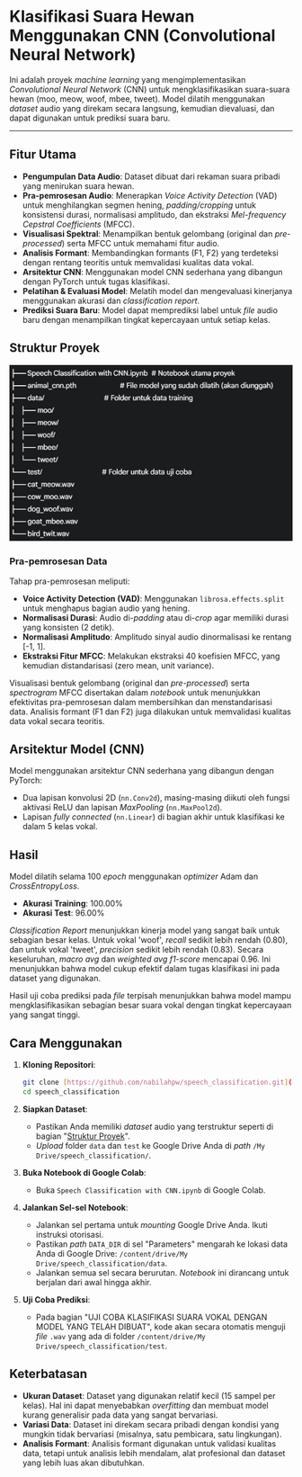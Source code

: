 # Klasifikasi Suara Hewan Menggunakan CNN (Convolutional Neural Network)

Ini adalah proyek *machine learning* yang mengimplementasikan *Convolutional Neural Network* (CNN) untuk mengklasifikasikan suara-suara hewan (moo, meow, woof, mbee, tweet). Model dilatih menggunakan *dataset* audio yang direkam secara langsung, kemudian dievaluasi, dan dapat digunakan untuk prediksi suara baru.

---

## Fitur Utama

* **Pengumpulan Data Audio**: Dataset dibuat dari rekaman suara pribadi yang menirukan suara hewan.
* **Pra-pemrosesan Audio**: Menerapkan *Voice Activity Detection* (VAD) untuk menghilangkan segmen hening, *padding/cropping* untuk konsistensi durasi, normalisasi amplitudo, dan ekstraksi *Mel-frequency Cepstral Coefficients* (MFCC).
* **Visualisasi Spektral**: Menampilkan bentuk gelombang (original dan *pre-processed*) serta MFCC untuk memahami fitur audio.
* **Analisis Formant**: Membandingkan formants (F1, F2) yang terdeteksi dengan rentang teoritis untuk memvalidasi kualitas data vokal.
* **Arsitektur CNN**: Menggunakan model CNN sederhana yang dibangun dengan PyTorch untuk tugas klasifikasi.
* **Pelatihan & Evaluasi Model**: Melatih model dan mengevaluasi kinerjanya menggunakan akurasi dan *classification report*.
* **Prediksi Suara Baru**: Model dapat memprediksi label untuk *file* audio baru dengan menampilkan tingkat kepercayaan untuk setiap kelas.

## Struktur Proyek
![strukturt proyek](strukturfolder.JPG)



### Pra-pemrosesan Data

Tahap pra-pemrosesan meliputi:
-   **Voice Activity Detection (VAD)**: Menggunakan `librosa.effects.split` untuk menghapus bagian audio yang hening.
-   **Normalisasi Durasi**: Audio di-*padding* atau di-*crop* agar memiliki durasi yang konsisten (2 detik).
-   **Normalisasi Amplitudo**: Amplitudo sinyal audio dinormalisasi ke rentang [-1, 1].
-   **Ekstraksi Fitur MFCC**: Melakukan ekstraksi 40 koefisien MFCC, yang kemudian distandarisasi (zero mean, unit variance).

Visualisasi bentuk gelombang (original dan *pre-processed*) serta *spectrogram* MFCC disertakan dalam *notebook* untuk menunjukkan efektivitas pra-pemrosesan dalam membersihkan dan menstandarisasi data. Analisis formant (F1 dan F2) juga dilakukan untuk memvalidasi kualitas data vokal secara teoritis.

## Arsitektur Model (CNN)

Model menggunakan arsitektur CNN sederhana yang dibangun dengan PyTorch:
-   Dua lapisan konvolusi 2D (`nn.Conv2d`), masing-masing diikuti oleh fungsi aktivasi ReLU dan lapisan *MaxPooling* (`nn.MaxPool2d`).
-   Lapisan *fully connected* (`nn.Linear`) di bagian akhir untuk klasifikasi ke dalam 5 kelas vokal.

## Hasil

Model dilatih selama 100 *epoch* menggunakan *optimizer* Adam dan *CrossEntropyLoss*.

-   **Akurasi Training**: 100.00%
-   **Akurasi Test**: 96.00%

*Classification Report* menunjukkan kinerja model yang sangat baik untuk sebagian besar kelas. Untuk vokal 'woof', *recall* sedikit lebih rendah (0.80), dan untuk vokal 'tweet', *precision* sedikit lebih rendah (0.83). Secara keseluruhan, *macro avg* dan *weighted avg f1-score* mencapai 0.96. Ini menunjukkan bahwa model cukup efektif dalam tugas klasifikasi ini pada dataset yang digunakan.

Hasil uji coba prediksi pada *file* terpisah menunjukkan bahwa model mampu mengklasifikasikan sebagian besar suara vokal dengan tingkat kepercayaan yang sangat tinggi.

## Cara Menggunakan

1.  **Kloning Repositori**:
    ```bash
    git clone [https://github.com/nabilahpw/speech_classification.git](https://github.com/nabilahpw/speech_classification.git)
    cd speech_classification
    ```

2.  **Siapkan Dataset**:
    * Pastikan Anda memiliki *dataset* audio yang terstruktur seperti di bagian "[Struktur Proyek](#struktur-proyek)".
    * *Upload* folder `data` dan `test` ke Google Drive Anda di *path* `/My Drive/speech_classification/`.

3.  **Buka Notebook di Google Colab**:
    * Buka `Speech Classification with CNN.ipynb` di Google Colab.

4.  **Jalankan Sel-sel Notebook**:
    * Jalankan sel pertama untuk *mounting* Google Drive Anda. Ikuti instruksi otorisasi.
    * Pastikan *path* `DATA_DIR` di sel "Parameters" mengarah ke lokasi data Anda di Google Drive: `/content/drive/My Drive/speech_classification/data`.
    * Jalankan semua sel secara berurutan. *Notebook* ini dirancang untuk berjalan dari awal hingga akhir.

5.  **Uji Coba Prediksi**:
    * Pada bagian "UJI COBA KLASIFIKASI SUARA VOKAL DENGAN MODEL YANG TELAH DIBUAT", kode akan secara otomatis menguji *file* `.wav` yang ada di folder `/content/drive/My Drive/speech_classification/test`.

## Keterbatasan

* **Ukuran Dataset**: Dataset yang digunakan relatif kecil (15 sampel per kelas). Hal ini dapat menyebabkan *overfitting* dan membuat model kurang generalisir pada data yang sangat bervariasi.
* **Variasi Data**: Dataset ini direkam secara pribadi dengan kondisi yang mungkin tidak bervariasi (misalnya, satu pembicara, satu lingkungan).
* **Analisis Formant**: Analisis formant digunakan untuk validasi kualitas data, tetapi untuk analisis lebih mendalam, alat profesional dan dataset yang lebih luas akan dibutuhkan.
